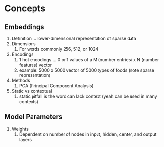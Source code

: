 # Concepts
## Embeddings
1. Definition ... lower-dimensional representation of sparse data
2. Dimensions
   1. For words commonly 256, 512, or 1024
3. Encodings
   1. 1 hot encodings ... 0 or 1 values of a M (number entries) x N (number features) vector
   2. example: 5000 x 5000 vector of 5000 types of foods (note sparse representation)
4. Methods
   1. PCA (Principal Component Analysis)
5. Static vs contextual
   1. static pitfall is the word can lack context (yeah can be used in many contexts)

## Model Parameters
1. Weights
   1. Dependent on number of nodes in input, hidden, center, and output layers